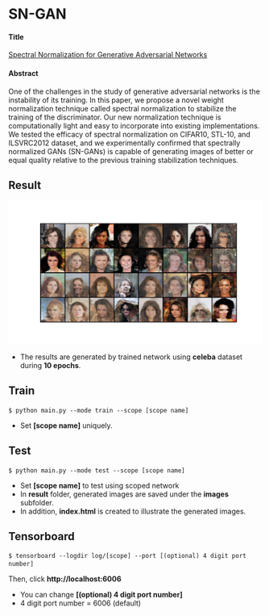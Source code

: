 # SN-GAN

#### Title
[Spectral Normalization for Generative Adversarial Networks](https://arxiv.org/abs/1802.05957)

#### Abstract
One of the challenges in the study of generative adversarial networks is the instability of its training. In this paper, we propose a novel weight normalization technique called spectral normalization to stabilize the training of the discriminator. Our new normalization technique is computationally light and easy to incorporate into existing implementations. We tested the efficacy of spectral normalization on CIFAR10, STL-10, and ILSVRC2012 dataset, and we experimentally confirmed that spectrally normalized GANs (SN-GANs) is capable of generating images of better or equal quality relative to the previous training stabilization techniques.

## Result
![alt text](./img/generated_images.png "Generated Images by SN-GAN")
* The results are generated by trained network using **celeba** dataset during **10 epochs**.

## Train
    $ python main.py --mode train --scope [scope name]

* Set **[scope name]** uniquely.


## Test
    $ python main.py --mode test --scope [scope name]

* Set **[scope name]** to test using scoped network
* In **result** folder, generated images are saved under the **images** subfolder.
* In addition, **index.html** is created to illustrate the generated images.  


## Tensorboard
    $ tensorboard --logdir log/[scope] --port [(optional) 4 digit port number]

Then, click **http://localhost:6006**

* You can change **[(optional) 4 digit port number]**
* 4 digit port number = 6006 (default)
